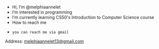 -  Hi, I’m @melphiaannelet
-  I’m interested in programming
-  I’m currently learning CS50's Introduction to Computer Science course
-  How to reach me 
-     you can reach me via gmail 
Address: melphiaannelet13@gmail.com    
